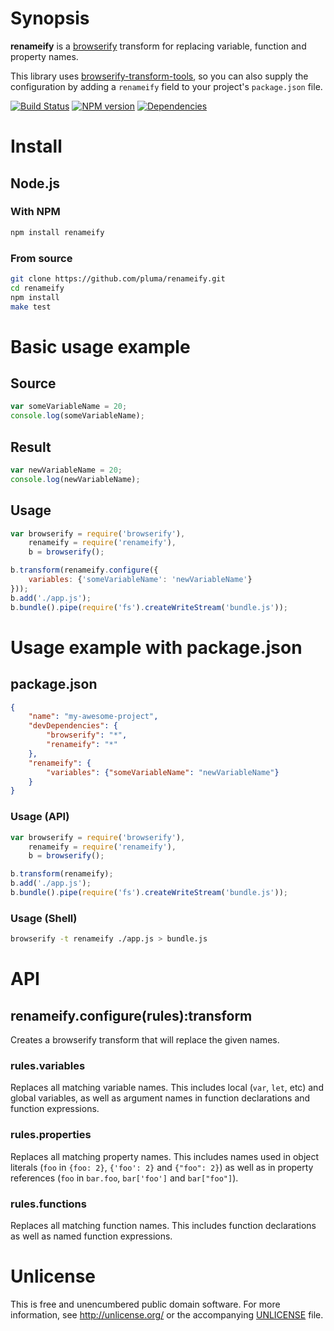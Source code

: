 # Synopsis

**renameify** is a [browserify](https://github.com/substack/node-browserify) transform for replacing variable, function and property names.

This library uses [browserify-transform-tools](https://github.com/benbria/browserify-transform-tools), so you can also supply the configuration by adding a `renameify` field to your project's `package.json` file.

[![Build Status](https://travis-ci.org/pluma/renameify.png?branch=master)](https://travis-ci.org/pluma/renameify) [![NPM version](https://badge.fury.io/js/renameify.png)](http://badge.fury.io/js/renameify) [![Dependencies](https://david-dm.org/pluma/renameify.png)](https://david-dm.org/pluma/renameify)

# Install

## Node.js

### With NPM

```sh
npm install renameify
```

### From source

```sh
git clone https://github.com/pluma/renameify.git
cd renameify
npm install
make test
```

# Basic usage example

## Source

```javascript
var someVariableName = 20;
console.log(someVariableName);
```

## Result

```javascript
var newVariableName = 20;
console.log(newVariableName);
```

## Usage

```javascript
var browserify = require('browserify'),
    renameify = require('renameify'),
    b = browserify();

b.transform(renameify.configure({
    variables: {'someVariableName': 'newVariableName'}
}));
b.add('./app.js');
b.bundle().pipe(require('fs').createWriteStream('bundle.js'));
```

# Usage example with package.json

## package.json

```json
{
    "name": "my-awesome-project",
    "devDependencies": {
        "browserify": "*",
        "renameify": "*"
    },
    "renameify": {
        "variables": {"someVariableName": "newVariableName"}
    }
}
```

### Usage (API)

```javascript
var browserify = require('browserify'),
    renameify = require('renameify'),
    b = browserify();

b.transform(renameify);
b.add('./app.js');
b.bundle().pipe(require('fs').createWriteStream('bundle.js'));
```

### Usage (Shell)

```sh
browserify -t renameify ./app.js > bundle.js
```

# API

## renameify.configure(rules):transform

Creates a browserify transform that will replace the given names.

### rules.variables

Replaces all matching variable names. This includes local (`var`, `let`, etc) and global variables, as well as argument names in function declarations and function expressions.

### rules.properties

Replaces all matching property names. This includes names used in object literals (`foo` in `{foo: 2}`, `{'foo': 2}` and `{"foo": 2}`) as well as in property references (`foo` in `bar.foo`, `bar['foo']` and `bar["foo"]`).

### rules.functions

Replaces all matching function names. This includes function declarations as well as named function expressions.

# Unlicense

This is free and unencumbered public domain software. For more information, see http://unlicense.org/ or the accompanying [UNLICENSE](https://github.com/pluma/renameify/blob/master/UNLICENSE) file.